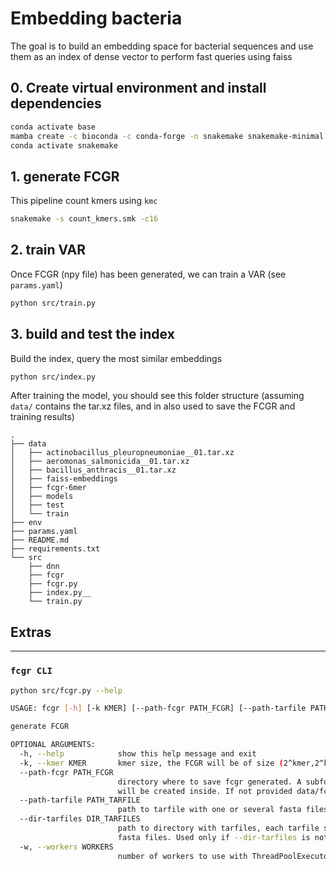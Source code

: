 # Embedding bacteria
The goal is to build an embedding space for bacterial sequences and use them as an index of dense vector to perform fast queries using faiss

## 0. Create virtual environment and install dependencies
```bash
conda activate base
mamba create -c bioconda -c conda-forge -n snakemake snakemake-minimal
conda activate snakemake
```

## 1. generate FCGR

This pipeline count kmers using `kmc` 
```bash
snakemake -s count_kmers.smk -c16
```

## 2. train VAR
Once FCGR (npy file) has been generated, we can train a VAR (see `params.yaml`)

```bash
python src/train.py
```

## 3. build and test the index
Build the index, query the most similar embeddings
```bash 
python src/index.py
```

After training the model, you should see this folder structure
(assuming `data/` contains the tar.xz files, and in also used to save the FCGR and training results)

```
.
├── data
│   ├── actinobacillus_pleuropneumoniae__01.tar.xz
│   ├── aeromonas_salmonicida__01.tar.xz
│   ├── bacillus_anthracis__01.tar.xz
│   ├── faiss-embeddings
│   ├── fcgr-6mer
│   ├── models
│   ├── test
│   └── train
├── env
├── params.yaml
├── README.md
├── requirements.txt
└── src
    ├── dnn
    ├── fcgr
    ├── fcgr.py
    ├── index.py__
    └── train.py
```

## Extras
___
### `fcgr CLI`
```bash
python src/fcgr.py --help

USAGE: fcgr [-h] [-k KMER] [--path-fcgr PATH_FCGR] [--path-tarfile PATH_TARFILE] [--dir-tarfiles DIR_TARFILES] [-w WORKERS]

generate FCGR

OPTIONAL ARGUMENTS:
  -h, --help            show this help message and exit
  -k, --kmer KMER       kmer size, the FCGR will be of size (2^kmer,2^kmer). Default 6
  --path-fcgr PATH_FCGR
                        directory where to save fcgr generated. A subfolder for each specie
                        will be created inside. If not provided data/fcgr-<kmer>mer will be created
  --path-tarfile PATH_TARFILE
                        path to tarfile with one or several fasta files
  --dir-tarfiles DIR_TARFILES
                        path to directory with tarfiles, each tarfile should contain one or several
                        fasta files. Used only if --dir-tarfiles is not provided
  -w, --workers WORKERS
                        number of workers to use with ThreadPoolExecutor in case --dir-tarfile is provided.
```